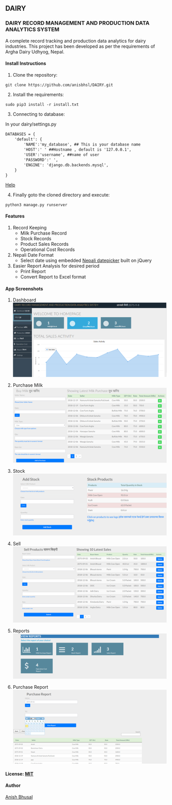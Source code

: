 ## DAIRY

### DAIRY RECORD MANAGEMENT AND PRODUCTION DATA ANALYTICS SYSTEM

A complete record tracking and production data analytics for dairy industries. This project has been
developed as per the requirements of Argha Dairy Udhyog, Nepal.

#### Install Instructions

1. Clone the repository:
```shell
git clone https://github.com/anisbhsl/DAIRY.git
```

2. Install the requirements:
```shell
sudo pip3 install -r install.txt
```

3. Connecting to database:

In your dairy/settings.py
```shell
DATABASES = {
    'default': {
        'NAME':'my_database', ## This is your database name
        'HOST':' ' ##Hostname , default is '127.0.0.1',
        'USER':'username', ##name of user
        'PASSWORD':' ', 
        'ENGINE': 'django.db.backends.mysql',
    }
}

```
[Help](https://django-mssql.readthedocs.io/en/latest/settings.html)


4. Finally goto the cloned directory and execute:
```shell
python3 manage.py runserver
```

#### Features
1. Record Keeping 
    - Milk Purchase Record
    - Stock Records
    - Product Sales Records
    - Operational Cost Records
2. Nepali Date Format
    - Select date using embedded [Nepali datepicker](http://sajanmaharjan.com.np/my-works/nepali-datepicker-ui/) built on jQuery
3. Easier Report Analysis for desired period
    - Print Report 
    - Convert Report to Excel format

#### App Screenshots
1. Dashboard
![Dash](/screenshots/dash.png)

2. Purchase Milk
![Purchase Milk](/screenshots/purchase_milk.png)

3. Stock
![Stock](/screenshots/add_stock.png)

4. Sell
![Sell](/screenshots/sell_products.png)

5. Reports
![Report](/screenshots/report.png)

6. Purchase Report
![Purchase_report](/screenshots/purchase_report.png)


#### License: [MIT](https://opensource.org/licenses/MIThttps://opensource.org/licenses/MIT)

#### Author
[Anish Bhusal](http://www.anish.info.np/)
